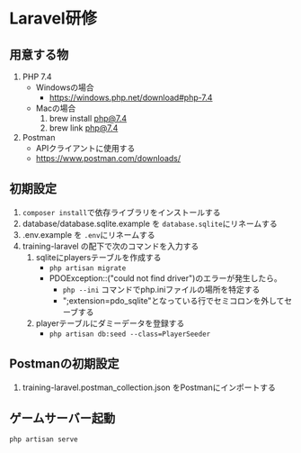 # Laravel研修

## 用意する物
1. PHP 7.4
   * Windowsの場合
     * https://windows.php.net/download#php-7.4
   * Macの場合
     1. brew install php@7.4
     2. brew link php@7.4
2. Postman
   * APIクライアントに使用する
   * https://www.postman.com/downloads/

## 初期設定
1. `composer install`で依存ライブラリをインストールする
1. database/database.sqlite.example を `database.sqlite`にリネームする
1. .env.example を `.env`にリネームする
1. training-laravel の配下で次のコマンドを入力する
    1. sqliteにplayersテーブルを作成する
        * `php artisan migrate`
        * PDOException::("could not find driver")のエラーが発生したら。
          * `php --ini` コマンドでphp.iniファイルの場所を特定する
          * ";extension=pdo_sqlite"となっている行でセミコロンを外してセーブする
     1. playerテーブルにダミーデータを登録する
        * `php artisan db:seed --class=PlayerSeeder`

## Postmanの初期設定
1. training-laravel.postman_collection.json をPostmanにインポートする

## ゲームサーバー起動
```
php artisan serve
```
